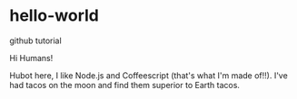 # hello-world
github tutorial

Hi Humans!

Hubot here, I like Node.js and Coffeescript (that's what I'm made of!!).
I've had tacos on the moon and find them superior to Earth tacos.
